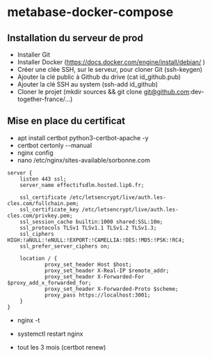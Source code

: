 # metabase-docker-compose

## Installation du serveur de prod

- Installer Git
- Installer Docker (https://docs.docker.com/engine/install/debian/ )
- Créer une clée SSH, sur le serveur, pour cloner Git (ssh-keygen)
- Ajouter la clé public à Github du drive (cat id_github.pub)
- Ajouter la clé SSH au system (ssh-add id_github)
- Cloner le projet (mkdir sources && git clone git@github.com:dev-together-france/...)

## Mise en place du certificat

- apt install certbot python3-certbot-apache -y
- certbot certonly --manual
- nginx config
- nano /etc/nginx/sites-available/sorbonne.com
```
server {
    listen 443 ssl;
    server_name effectifsdlm.hosted.lip6.fr;

    ssl_certificate /etc/letsencrypt/live/auth.les-cles.com/fullchain.pem;
    ssl_certificate_key /etc/letsencrypt/live/auth.les-cles.com/privkey.pem;
    ssl_session_cache builtin:1000 shared:SSL:10m;
    ssl_protocols TLSv1 TLSv1.1 TLSv1.2 TLSv1.3;
    ssl_ciphers HIGH:!aNULL:!eNULL:!EXPORT:!CAMELLIA:!DES:!MD5:!PSK:!RC4;
    ssl_prefer_server_ciphers on;

    location / {
            proxy_set_header Host $host;
            proxy_set_header X-Real-IP $remote_addr;
            proxy_set_header X-Forwarded-For $proxy_add_x_forwarded_for;
            proxy_set_header X-Forwarded-Proto $scheme;
            proxy_pass https://localhost:3001;
    }
}
```
- nginx -t
- systemctl restart nginx


- tout les 3 mois (certbot renew)

